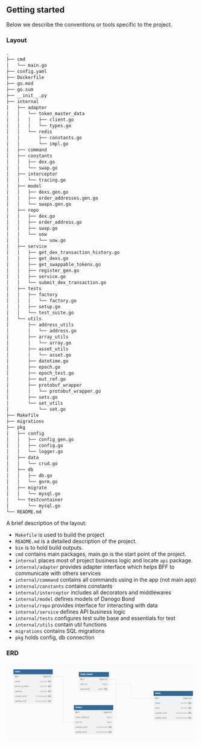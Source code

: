 ## Getting started

Below we describe the conventions or tools specific to the project.

### Layout

```tree
.
├── cmd
│   └── main.go
├── config.yaml
├── Dockerfile
├── go.mod
├── go.sum
├── __init__.py
├── internal
│   ├── adapter
│   │   └── token_master_data
│   │   │   ├── client.go
│   │   │   └── types.go
│   │   └── redis
│   │       ├── constants.go
│   │       └── impl.go
│   ├── command
│   ├── constants
│   │   ├── dex.go
│   │   └── swap.go
│   ├── interceptor
│   │   └── tracing.go
│   ├── model
│   │   ├── dexs.gen.go
│   │   ├── order_addresses.gen.go
│   │   └── swaps.gen.go
│   ├── repo
│   │   ├── dex.go
│   │   ├── order_address.go
│   │   ├── swap.go
│   │   └── uow
│   │       └── uow.go
│   ├── service
│   │   ├── get_dex_transaction_history.go
│   │   ├── get_dexs.go
│   │   ├── get_swappable_tokens.go
│   │   ├── register_gen.go
│   │   ├── service.go
│   │   └── submit_dex_transaction.go
│   ├── tests
│   │   ├── factory
│   │   │   └── factory.go
│   │   ├── setup.go
│   │   └── test_suite.go
│   └── utils
│       ├── address_utils
│       │   └── address.go
│       ├── array_utils
│       │   └── array.go
│       ├── asset_utils
│       │   └── asset.go
│       ├── datetime.go
│       ├── epoch.go
│       ├── epoch_test.go
│       ├── out_ref.go
│       ├── protobuf_wrapper
│       │   └── protobuf_wrapper.go
│       ├── sets.go
│       └── set_utils
│           └── set.go
├── Makefile
├── migrations
├── pkg
│   ├── config
│   │   ├── config_gen.go
│   │   ├── config.go
│   │   └── logger.go
│   ├── data
│   │   └── crud.go
│   ├── db
│   │   ├── db.go
│   │   └── gorm.go
│   ├── migrate
│   │   └── mysql.go
│   └── testcontainer
│       └── mysql.go
└── README.md

```

A brief description of the layout:
* `Makefile` is used to build the project
* `README.md` is a detailed description of the project.
* `bin` is to hold build outputs.
* `cmd` contains main packages, main.go is the start point of the project.
* `internal` places most of project business logic and locate `api` package.
* `internal/adapter` provides adapter interface which helps BFF to communicate with others services
* `internal/command` contains all commands using in the app (not main app)
* `internal/constants` contains constants
* `internal/interceptor` includes all decorators and middlewares
* `internal/model` defines models of Danogo Bond
* `internal/repo` provides interface for interacting with data
* `internal/service` defines API business logic
* `internal/tests` configures test suite base and essentials for test
* `internal/utils` contain util functions
* `migrations` contains SQL migrations
* `pkg` holds config, db connection

### ERD
![Alt text](image-1.png)